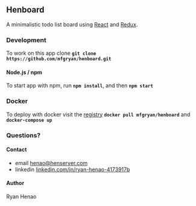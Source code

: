 ## Henboard

A minimalistic todo list board using [React](https://facebook.github.io/react/) and [Redux](http://redux.js.org/).

### Development

To work on this app clone **`git clone https://github.com/mfgryan/henboard.git`**

#### Node.js / npm

To start app with npm, run **`npm install`**, and then **`npm start`**

### Docker

To deploy with docker visit the [registry](https://hub.docker.com/r/mfgryan/henboard/)
**`docker pull mfgryan/henboard`** and **`docker-compose up`**

### Questions?

#### Contact
- email [henao@henserver.com](http://www.henserver.com)
- linkedin [linkedin.com/in/ryan-henao-4173917b](https://www.linkedin.com/in/ryan-henao-4173917b/)

#### Author
Ryan Henao
